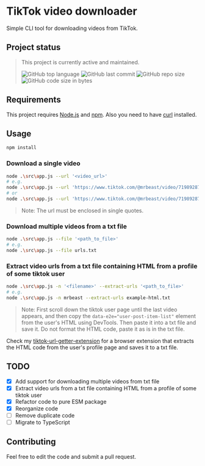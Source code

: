 # TikTok video downloader

Simple CLI tool for downloading videos from TikTok.

## Project status

> This project is currently active and maintained.
>
> ![GitHub top language](https://img.shields.io/github/languages/top/loo-kuhs/tiktok-video-downloader?style=for-the-badge)
> ![GitHub last commit](https://img.shields.io/github/last-commit/loo-kuhs/tiktok-video-downloader?style=for-the-badge)
> ![GitHub repo size](https://img.shields.io/github/repo-size/loo-kuhs/tiktok-video-downloader?style=for-the-badge)
> ![GitHub code size in bytes](https://img.shields.io/github/languages/code-size/loo-kuhs/tiktok-video-downloader?style=for-the-badge)

## Requirements

This project requires [Node.js](https://nodejs.org/en/) and [npm](https://www.npmjs.com/).
Also you need to have [curl](https://curl.haxx.se/) installed.

## Usage

```bash
npm install
```

### Download a single video

```bash
node .\src\app.js --url '<video_url>'
# e.g. 
node .\src\app.js --url 'https://www.tiktok.com/@mrbeast/video/7198928728674618667?is_from_webapp=1&sender_device=pc&web_id=7203836903929447942'
# or
node .\src\app.js --url 'https://www.tiktok.com/@mrbeast/video/7198928728674618667'
```

> Note: The url must be enclosed in single quotes.

### Download multiple videos from a txt file

```bash
node .\src\app.js --file '<path_to_file>'
# e.g.
node .\src\app.js --file urls.txt
```

### Extract video urls from a txt file containing HTML from a profile of some tiktok user

```bash
node .\src\app.js -n '<filename>' --extract-urls '<path_to_file>'
# e.g.
node .\src\app.js -n mrbeast --extract-urls example-html.txt
```

> Note: First scroll down the tiktok user page until the last video appears, and then copy the ```data-e2e="user-post-item-list"``` element from the user's HTML using DevTools. Then paste it into a txt file and save it. Do not format the HTML code, paste it as is in the txt file.

Check my [tiktok-url-getter-extension](https://github.com/loo-kuhs/tktk-url-getter-extension.git) for a browser extension that extracts the HTML code from the user's profile page and saves it to a txt file.

## TODO

- [x] Add support for downloading multiple videos from txt file
- [X] Extract video urls from a txt file containing HTML from a profile of some tiktok user
- [x] Refactor code to pure ESM package
- [x] Reorganize code
- [ ] Remove duplicate code
- [ ] Migrate to TypeScript

## Contributing

Feel free to edit the code and submit a pull request.
